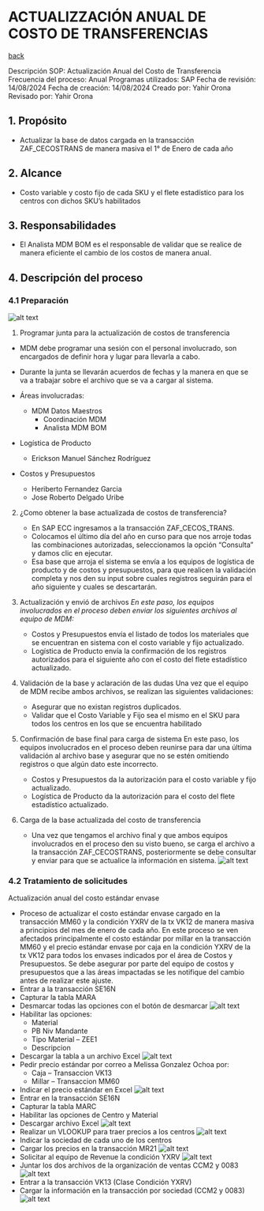 # ACTUALIZZACIÓN ANUAL DE COSTO DE TRANSFERENCIAS
[back](bom.md)

Descripción SOP:	Actualización Anual del Costo de Transferencia
Frecuencia del proceso:	Anual
Programas utilizados:	SAP
Fecha de revisión:	14/08/2024
Fecha de creación:	14/08/2024
Creado por:	Yahir Orona	
Revisado por:	Yahir Orona

## 1. Propósito
- Actualizar la base de datos cargada en la transacción ZAF_CECOSTRANS de manera masiva el 1° de Enero de cada año

## 2. Alcance
- Costo variable y costo fijo de cada SKU y el flete estadístico para los centros con dichos SKU’s habilitados

## 3. Responsabilidades
- El Analista MDM BOM es el responsable de validar que se realice de manera eficiente el cambio de los costos de manera anual.

## 4. Descripción del proceso
### 4.1 Preparación
![alt text](image-171.png)

1. Programar junta para la actualización de costos de transferencia
  - MDM debe programar una sesión con el personal involucrado, son encargados de definir hora y lugar para llevarla a cabo. 
  - Durante la junta se llevarán acuerdos de fechas y la manera en que se va a trabajar sobre el archivo que se va a cargar al sistema.

  - Áreas involucradas:
    - MDM Datos Maestros
      - Coordinación MDM
      - Analista MDM BOM
  - Logística de Producto
    - Erickson Manuel Sánchez Rodríguez
  - Costos y Presupuestos
    - Heriberto Fernandez Garcia 
    - Jose Roberto Delgado Uribe

2. ¿Como obtener la base actualizada de costos de transferencia?
   - En SAP ECC ingresamos a la transacción ZAF_CECOS_TRANS.
   - Colocamos el último día del año en curso para que nos arroje todas las combinaciones autorizadas, seleccionamos la opción “Consulta” y damos clic en ejecutar.
   - Esa base que arroja el sistema se envía a los equipos de logística de producto y de costos y presupuestos, para que realicen la validación completa y nos den su input sobre cuales registros seguirán para el año siguiente y cuales se descartarán.

3. Actualización y envió de archivos
*En este paso, los equipos involucrados en el proceso deben enviar los siguientes archivos al equipo de MDM:*
   - Costos y Presupuestos envía el listado de todos los materiales que se encuentran en sistema con el costo variable y fijo actualizado.
   - Logística de Producto envía la confirmación de los registros autorizados para el siguiente año con el costo del flete estadístico actualizado.

4. Validación de la base y aclaración de las dudas
   Una vez que el equipo de MDM recibe ambos archivos, se realizan las siguientes validaciones:
   - Asegurar que no existan registros duplicados.
   - Validar que el Costo Variable y Fijo sea el mismo en el SKU para todos los centros en los que se encuentra habilitado

5. Confirmación de base final para carga de sistema
    En este paso, los equipos involucrados en el proceso deben reunirse para dar una última validación al archivo base y asegurar que no se estén omitiendo registros o que algún dato este incorrecto.
    - Costos y Presupuestos da la autorización para el costo variable y fijo actualizado.
    - Logística de Producto da la autorización para el costo del flete estadístico actualizado.

6. Carga de la base actualizada del costo de transferencia
   - Una vez que tengamos el archivo final y que ambos equipos involucrados en el proceso den su visto bueno, se carga el archivo a la transacción ZAF_CECOSTRANS, posteriormente se debe consultar y enviar para que se actualice la información en sistema.
![alt text](image-172.png)

### 4.2 Tratamiento de solicitudes
Actualización anual del costo estándar envase
- Proceso de actualizar el costo estándar envase cargado en la transacción MM60 y la condición YXRV de la tx VK12 de manera masiva a principios del mes de enero de cada año. En este proceso se ven afectados principalmente el costo estándar por millar en la transacción MM60 y el precio estándar envase por caja en la condición YXRV de la tx VK12 para todos los envases indicados por el área de Costos y Presupuestos. Se debe asegurar por parte del equipo de costos y presupuestos que a las áreas impactadas se les notifique del cambio antes de realizar este ajuste.
- Entrar a la transacción SE16N
- Capturar la tabla MARA
- Desmarcar todas las opciones con el botón de desmarcar
![alt text](image-173.png)
- Habilitar las opciones:
  - Material
  - PB Niv Mandante
  - Tipo Material – ZEE1
  - Descripcion
- Descargar la tabla a un archivo Excel
![alt text](image-174.png)
- Pedir precio estándar por correo a Melissa Gonzalez Ochoa por:
  - Caja – Transaccion VK13
  - Millar – Transaccion MM60
- Indicar el precio estándar en Excel
![alt text](image-175.png)
- Entrar en la transacción SE16N
- Capturar la tabla MARC
- Habilitar las opciones de Centro y Material
- Descargar archivo Excel
![alt text](image-176.png)
- Realizar un VLOOKUP para traer precios a los centros
![alt text](image-177.png)
- Indicar la sociedad de cada uno de los centros
- Cargar los precios en la transacción MR21
![alt text](image-178.png)
- Solicitar al equipo de Revenue la condición YXRV
![alt text](image-179.png)
- Juntar los dos archivos de la organización de ventas CCM2 y 0083
![alt text](image-180.png)
- Entrar a la transacción VK13 (Clase Condición YXRV)
- Cargar la información en la transacción por sociedad (CCM2 y 0083)
![alt text](image-181.png)








